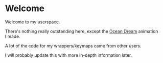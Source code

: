 # Welcome

Welcome to my userspace.

There's nothing really outstanding here, except the [Ocean Dream](readme_ocean_dream.md)
animation I made.

A lot of the code for my wrappers/keymaps came from other users.

I will probably update this with more in-depth information later.
